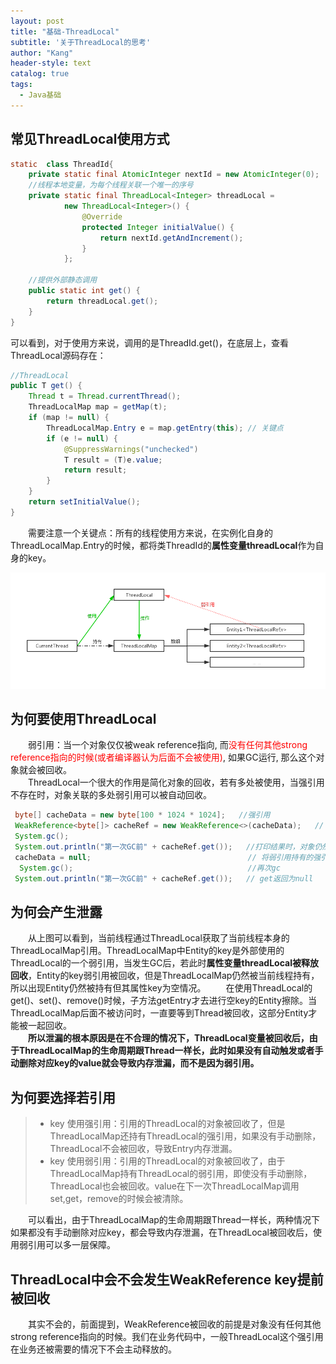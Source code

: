 ```yaml
---
layout: post
title: "基础-ThreadLocal"
subtitle: '关于ThreadLocal的思考'
author: "Kang"
header-style: text
catalog: true
tags:
  - Java基础
---
```

## 常见ThreadLocal使用方式
````java
static  class ThreadId{
    private static final AtomicInteger nextId = new AtomicInteger(0);
    //线程本地变量，为每个线程关联一个唯一的序号
    private static final ThreadLocal<Integer> threadLocal =
            new ThreadLocal<Integer>() {
                @Override
                protected Integer initialValue() {
                    return nextId.getAndIncrement();
                }
            };

    //提供外部静态调用
    public static int get() {
        return threadLocal.get();
    }
}

````
可以看到，对于使用方来说，调用的是ThreadId.get()，在底层上，查看ThreadLocal源码存在：
```java
//ThreadLocal
public T get() {
    Thread t = Thread.currentThread();
    ThreadLocalMap map = getMap(t);
    if (map != null) {
        ThreadLocalMap.Entry e = map.getEntry(this); // 关键点
        if (e != null) {
            @SuppressWarnings("unchecked")
            T result = (T)e.value;
            return result;
        }
    }
    return setInitialValue();
}
```
&emsp;&emsp;需要注意一个关键点：所有的线程使用方来说，在实例化自身的ThreadLocalMap.Entry的时候，都将类ThreadId的**属性变量threadLocal**作为自身的key。

![ThreadLocal](https://raw.githubusercontent.com/kangzhihu/images/master/ThreadLocal.png)

## 为何要使用ThreadLocal
&emsp;&emsp;弱引用：当一个对象仅仅被weak reference指向, 而<font color="red">没有任何其他strong reference指向的时候(或者编译器认为后面不会被使用)</font>, 如果GC运行, 那么这个对象就会被回收。    
&emsp;&emsp;ThreadLocal一个很大的作用是简化对象的回收，若有多处被使用，当强引用不存在时，对象关联的多处弱引用可以被自动回收。
```java
 byte[] cacheData = new byte[100 * 1024 * 1024];   //强引用
 WeakReference<byte[]> cacheRef = new WeakReference<>(cacheData);   // 弱引用，持有强引用
 System.gc();
 System.out.println("第一次GC前" + cacheRef.get());   //打印结果时，对象仍然存在
 cacheData = null;                                   // 将弱引用持有的强引用对象关闭
  System.gc();                                       //再次gc
 System.out.println("第一次GC前" + cacheRef.get());   // get返回为null
```

## 为何会产生泄露
&emsp;&emsp;从上图可以看到，当前线程通过ThreadLocal获取了当前线程本身的ThreadLocalMap引用。ThreadLocalMap中Entity的key是外部使用的ThreadLocal的一个弱引用，当发生GC后，若此时**属性变量threadLocal被释放回收**，Entity的key弱引用被回收，但是ThreadLocalMap仍然被当前线程持有，所以出现Entity仍然被持有但其属性key为空情况。 
&emsp;&emsp;在使用ThreadLocal的get()、set()、remove()时候，子方法getEntry才去进行空key的Entity擦除。当ThreadLocalMap后面不被访问时，一直要等到Thread被回收，这部分Entity才能被一起回收。   
&emsp;&emsp;**所以泄漏的根本原因是在不合理的情况下，ThreadLocal变量被回收后，由于ThreadLocalMap的生命周期跟Thread一样长，此时如果没有自动触发或者手动删除对应key的value就会导致内存泄漏，而不是因为弱引用。**

## 为何要选择若引用
> + key 使用强引用：引用的ThreadLocal的对象被回收了，但是ThreadLocalMap还持有ThreadLocal的强引用，如果没有手动删除，ThreadLocal不会被回收，导致Entry内存泄漏。   
> + key 使用弱引用：引用的ThreadLocal的对象被回收了，由于ThreadLocalMap持有ThreadLocal的弱引用，即使没有手动删除，ThreadLocal也会被回收。value在下一次ThreadLocalMap调用set,get，remove的时候会被清除。    

&emsp;&emsp;可以看出，由于ThreadLocalMap的生命周期跟Thread一样长，两种情况下如果都没有手动删除对应key，都会导致内存泄漏，在ThreadLocal被回收后，使用弱引用可以多一层保障。


## ThreadLocal中会不会发生WeakReference key提前被回收
&emsp;&emsp;其实不会的，前面提到，WeakReference被回收的前提是对象没有任何其他strong reference指向的时候。我们在业务代码中，一般ThreadLocal这个强引用在业务还被需要的情况下不会主动释放的。
